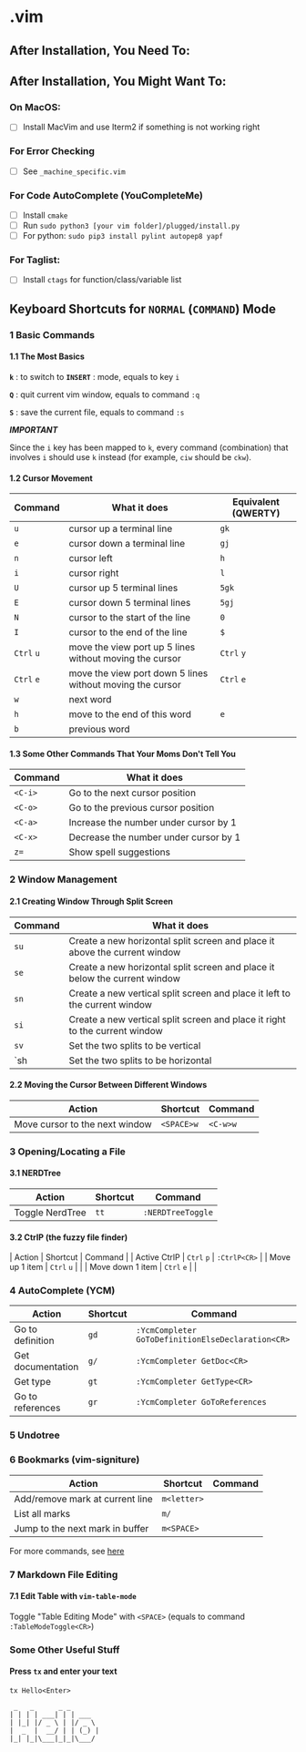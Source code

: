 # .vim

## After Installation, You Need To:


## After Installation, You Might Want To:

### On MacOS:

- [ ] Install MacVim and use Iterm2 if something is not working right

### For Error Checking
- [ ] See `_machine_specific.vim`

### For Code AutoComplete (YouCompleteMe)

- [ ] Install `cmake`
- [ ] Run `sudo python3 [your vim folder]/plugged/install.py`
- [ ] For python: `sudo pip3 install pylint autopep8 yapf`

### For Taglist:

- [ ] Install `ctags` for function/class/variable list


## Keyboard Shortcuts for `NORMAL` (`COMMAND`) Mode

### 1 Basic Commands

#### 1.1 The Most Basics

**`k`** : to switch to **`INSERT`** : mode, equals to key `i`

**`Q`** : quit current vim window, equals to command `:q`

**`S`** : save the current file, equals to command `:s`

**_IMPORTANT_**

  Since the `i` key has been mapped to `k`, every command (combination) that involves `i` should use `k` instead (for example, `ciw` should be `ckw`).

#### 1.2 Cursor Movement

| Command    | What it does                                              | Equivalent (QWERTY) |
|------------|-----------------------------------------------------------|---------------------|
| `u`        | cursor up a terminal line                                 | `gk`                |
| `e`        | cursor down a terminal line                               | `gj`                |
| `n`        | cursor left                                               | `h`                 |
| `i`        | cursor right                                              | `l`                 |
| `U`        | cursor up 5 terminal lines                                | `5gk`               |
| `E`        | cursor down 5 terminal lines                              | `5gj`               |
| `N`        | cursor to the start of the line                           | `0`                 |
| `I`        | cursor to the end of the line                             | `$`                 |
| `Ctrl` `u` | move the view port up 5 lines without moving the cursor   | `Ctrl` `y`          |
| `Ctrl` `e` | move the view port down 5 lines without moving the cursor | `Ctrl` `e`          |
| `w`        | next word                                                 |                     |
| `h`        | move to the end of this word                              | `e`                 |
| `b`        | previous word                                             |                     |

#### 1.3 Some Other Commands That Your Moms Don't Tell You

| Command | What it does                          |
|---------|---------------------------------------|
| `<C-i>` | Go to the next cursor position        |
| `<C-o>` | Go to the previous cursor position    |
| `<C-a>` | Increase the number under cursor by 1 |
| `<C-x>` | Decrease the number under cursor by 1 |
| `z=`    | Show spell suggestions                |


### 2 Window Management

#### 2.1 Creating Window Through Split Screen

| Command | What it does                                                                |
|---------|-----------------------------------------------------------------------------|
| `su`    | Create a new horizontal split screen and place it above the current window  |
| `se`    | Create a new horizontal split screen and place it below the current window  |
| `sn`    | Create a new vertical split screen and place it left to the current window  |
| `si`    | Create a new vertical split screen and place it right to the current window |
| `sv`    | Set the two splits to be vertical                                           |
| `sh     | Set the two splits to be horizontal                                         |

#### 2.2 Moving the Cursor Between Different Windows

| Action                         | Shortcut   | Command  |
|--------------------------------|------------|----------|
| Move cursor to the next window | `<SPACE>w` | `<C-w>w` |

### 3 Opening/Locating a File

#### 3.1 NERDTree

| Action          | Shortcut | Command           |
|-----------------|----------|-------------------|
| Toggle NerdTree | `tt`     | `:NERDTreeToggle` |


#### 3.2 CtrlP (the fuzzy file finder)

| Action           | Shortcut   | Command      |
| Active CtrlP     | `Ctrl` `p` | `:CtrlP<CR>` |
| Move up 1 item   | `Ctrl` `u` |              |
| Move down 1 item | `Ctrl` `e` |              |

### 4 AutoComplete (YCM)

| Action            | Shortcut | Command                                           |
|-------------------|----------|---------------------------------------------------|
| Go to definition  | `gd`     | `:YcmCompleter GoToDefinitionElseDeclaration<CR>` |
| Get documentation | `g/`     | `:YcmCompleter GetDoc<CR>`                        |
| Get type          | `gt`     | `:YcmCompleter GetType<CR>`                       |
| Go to references  | `gr`     | `:YcmCompleter GoToReferences`                    |

### 5 Undotree

### 6 Bookmarks (vim-signiture)

| Action                          | Shortcut    | Command |
|---------------------------------|-------------|---------|
| Add/remove mark at current line | `m<letter>` |         |
| List all marks                  | `m/`        |         |
| Jump to the next mark in buffer | `m<SPACE>`  |         |

For more commands, see [here](https://github.com/MattesGroeger/vim-bookmarks#usage)

### 7 Markdown File Editing

#### 7.1 Edit Table with `vim-table-mode`

Toggle "Table Editing Mode" with `<SPACE>` (equals to command `:TableModeToggle<CR>`)

### Some Other Useful Stuff

#### Press `tx` and enter your text

`tx Hello<Enter>`
```
 _   _      _ _       
| | | | ___| | | ___  
| |_| |/ _ \ | |/ _ \ 
|  _  |  __/ | | (_) |
|_| |_|\___|_|_|\___/ 
```

